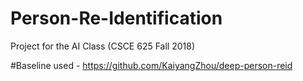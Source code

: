 # Person-Re-Identification
Project for the AI Class (CSCE 625 Fall 2018)

#Baseline used - https://github.com/KaiyangZhou/deep-person-reid